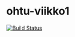 # ohtu-viikko1

[![Build Status](https://travis-ci.org/AnttiLammi/ohtu-viikko1.svg?branch=master)](https://travis-ci.org/AnttiLammi/ohtu-viikko1)
